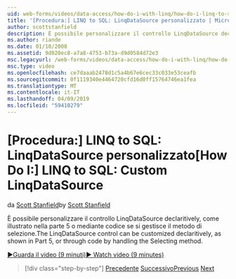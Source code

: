 ```yaml
---
uid: web-forms/videos/data-access/how-do-i-with-linq/how-do-i-linq-to-sql-custom-linqdatasource
title: '[Procedura:] LINQ to SQL: LinqDataSource personalizzato | Microsoft Docs'
author: scottstanfield
description: È possibile personalizzare il controllo LinqDataSource declaritively, come illustrato nella parte 5 o mediante codice se si gestisce il metodo di selezione.
ms.author: riande
ms.date: 01/10/2008
ms.assetid: 9d020ec8-a7a8-4753-b73a-d9d0584d72e3
msc.legacyurl: /web-forms/videos/data-access/how-do-i-with-linq/how-do-i-linq-to-sql-custom-linqdatasource
msc.type: video
ms.openlocfilehash: ce7daaab2478d1c5a4b67e6cec33c033e53ceafb
ms.sourcegitcommit: 0f1119340e4464720cfd16d0ff15764746ea1fea
ms.translationtype: MT
ms.contentlocale: it-IT
ms.lasthandoff: 04/09/2019
ms.locfileid: "59410279"
---
```

# <a name="how-do-i-linq-to-sql-custom-linqdatasource"></a><span data-ttu-id="58430-103">[Procedura:] LINQ to SQL: LinqDataSource personalizzato</span><span class="sxs-lookup"><span data-stu-id="58430-103">[How Do I:] LINQ to SQL: Custom LinqDataSource</span></span>

<span data-ttu-id="58430-104">da [Scott Stanfield](https://github.com/scottstanfield)</span><span class="sxs-lookup"><span data-stu-id="58430-104">by [Scott Stanfield](https://github.com/scottstanfield)</span></span>

<span data-ttu-id="58430-105">È possibile personalizzare il controllo LinqDataSource declaritively, come illustrato nella parte 5 o mediante codice se si gestisce il metodo di selezione.</span><span class="sxs-lookup"><span data-stu-id="58430-105">The LinqDataSource control can be customized declaritively, as shown in Part 5, or through code by handling the Selecting method.</span></span>

[<span data-ttu-id="58430-106">&#9654;Guarda il video (9 minuti)</span><span class="sxs-lookup"><span data-stu-id="58430-106">&#9654; Watch video (9 minutes)</span></span>](https://channel9.msdn.com/Blogs/ASP-NET-Site-Videos/how-do-i-linq-to-sql-custom-linqdatasource)

> [!div class="step-by-step"]
> <span data-ttu-id="58430-107">[Precedente](how-do-i-linq-to-sql-linqdatasource.md)
> [Successivo](how-do-i-linq-to-sql-using-stored-procedures.md)</span><span class="sxs-lookup"><span data-stu-id="58430-107">[Previous](how-do-i-linq-to-sql-linqdatasource.md)
[Next](how-do-i-linq-to-sql-using-stored-procedures.md)</span></span>
